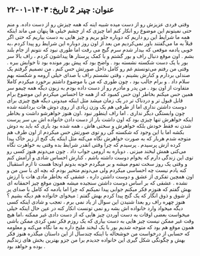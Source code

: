  عنوان: چپتر 2
تاریخ: ۱۴۰۳-۰۱-۲۲
---
وقتی فردی عزیزش رو از دست میده شبیه اینه که همه چیزش رو از دست داده. و منم حتی نمیتونم این موضوع رو انکار کنم اما چیزی که از چشم خیلی ها پنهان می ماند اینکه همه ما شرایط این رو داریم که دوباره جلو بریم و چیز هایی به دست بیاریم که حتی اگر قبلاً به ما می‌گفتند باور نمی‌کردیم 
من بعد از اون روز دوباره این شرایط رو پیدا کردم ،به خوبی یادمه موقعی که بیدار شدم سرم گیج می رفت اما طوری نبود که نتونم از جام بلند بشم . اون موقع دنبال راف و بور گشتم و با کمک پرستار ها پیداشون کردم ، راف بالا سر بور با یک دست شکسته نشسته بود . واضح بود که پیش بور مونده بود تا خوابش ببره .
وقتی من رفتم می‌تونستم غم رو کامل داخل صورتش حس کنم . من تصمیم گرفتم یک صندلی بردارم و کنارش بشینم ، وقتی نشستم راف با صدای خیلی آرومه و شکسته بهم سلام داد . و برام جالب بود ، چون طوری که من با موضوع داشتم برخورد میکردم کاملا متفاوت از اون بود . من پدر و مادرم رو از دست داده بودم به زبون دیگه همه چیمو سر همین حس میکنم بخاطر اون حس کمبود که از همه جا احساس میکردم این موضوع برام قابل قبول تر و دردناک تر در یک زمان میشد 
مثل اینکه میدونی دیگه هیچ چیزی برای دوست داشتن نداری اما از طرفی هم یک وزن زیادی از روی دوش هات برداشته شده چون وابستگی دیگر نداری . 
اما راف اینطور نبود .اون هنوز خواهرشو داشت و بخاطر اینکه خواهرش تنها چیزی بود که اون داشت بار از دست دادن خانواده اش بی سر پرست شدن نه فقط خودش بلکه خواهرش و سختی هاش ، همه شده بود باری که باید به دوش بکشه 
اما با این وجود که شکسته گی رو توی صورتش حس میکردم از اون طرف هم متوجه شدم هربار که به صورت خواهرش نگاه می‌کنه مثل اینکه یک گنج از زیر خاک پیدا کرده 
ازش پرسیدم . پرسیدم که چرا وقتی انقدر شرایط بده وقتی به خواهرت نگاه می‌کنی همش لبخند میزنی . دوباره به ارومی جواب داد . چون می‌دونم هنوز کسی رو توی این زندگی دارم که بخوام دوست داشته باشم ، کنارش احساس شادی و آرامش کنم و وقتی یک روز سخت تموم میشه و بر میگردم خونه بدونم اونجا هست تا ازم استقبال کنه 
 یادم نیست چه احساسی میکردم ولی می‌دونم متحیر بودم که بچه ای با سن من و اون همچین تفکری از عشق و دوست داشتن داره ، عشقی که بخاطر مادی هات  با ارزش نشده . عشقی که بر اساس دوست داشتن سنجیده میشه 
 همون موقع چیز احمقانه ای بهش گفتم که هنوزم فکر میکنم جوابی پیدا نمیکنم که چرا 
اما یادمه که کامل با صدای پر از شوق و ذوق انگار که یک گنج پیدا کردم بهش گفتم : میخوای خانواده هم دیگه بشیم ؟
 هنوز چهره راف رو بعدا شنیدن این سوال از یاد نمی برم ، تعجب و شادی اینکه کسی دیگه میخواد وارد خانواده اش بشه رو نمی تونست انکار کنه در عین حال اینکه خیلی میخواست 
بعضی اوقات به دست آوردن چیز هایی که از دست دادی غیر ممکنه ،اما هیچ وقت غیر ممکن نیست چیز هایی به دست بیاری که یک روزم فکر نمی کردی ممکن باشی 
 همون موقع هم بود که متوجه شدیم بور با یک لبخند ملیح داره به ما نگاه می‌کنه و معلومه که حسابی از درخواست من خوشحاله 
با اینکه چندسال از این داستان میگذره هنوز فکر بهش و چگونگی شکل گیری این خانواده جدیدم برا من جزو بهترین بخش های زندگیم بوده و خواهد بود .